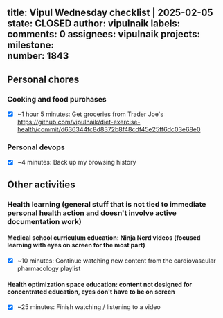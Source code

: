 title:	Vipul Wednesday checklist | 2025-02-05
state:	CLOSED
author:	vipulnaik
labels:	
comments:	0
assignees:	vipulnaik
projects:	
milestone:	
number:	1843
--
## Personal chores

### Cooking and food purchases

- [x] ~1 hour 5 minutes: Get groceries from Trader Joe's https://github.com/vipulnaik/diet-exercise-health/commit/d636344fc8d8372b8f48cdf45e25ff6dc03e68e0

### Personal devops

- [x] ~4 minutes: Back up my browsing history

## Other activities

### Health learning (general stuff that is not tied to immediate personal health action and doesn't involve active documentation work)

#### Medical school curriculum education: Ninja Nerd videos (focused learning with eyes on screen for the most part)

- [x] ~10 minutes: Continue watching new content from the cardiovascular pharmacology playlist

#### Health optimization space education: content not designed for concentrated education, eyes don't have to be on screen

- [x] ~25 minutes: Finish watching / listening to a video
